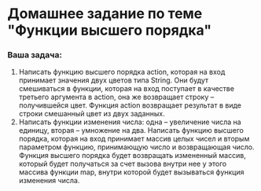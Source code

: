 # Домашнее задание по теме "Функции высшего порядка"

### Ваша задача:

1. Написать функцию высшего порядка action, которая на вход принимает значения двух цветов типа String. Они будут смешиваться в функции, которая на вход поступает в качестве третьего аргумента в action, она же возвращает строку – получившейся цвет. Функция action возвращает результат в виде строки смешанный цвет из двух заданных.
2. Написать функции изменения числа: одна – увеличение числа на единицу, вторая – умножение на два. Написать функцию высшего порядка, которая на вход принимает массив целых чисел и вторым параметром функцию, принимающую число и возвращающая число. Функция высшего порядка будет возвращать измененный массив, который будет получаться за счет вызова внутри нее у этого массива функции map, внутри которой будет вызываться функция изменения числа.